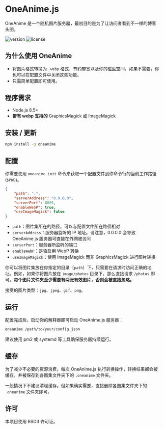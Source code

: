 # OneAnime.js

OneAnime 是一个随机图片服务器，最初目的是为了让访问者看到不一样的博客头图。

![version](https://img.shields.io/npm/v/oneanime.svg) ![license](https://img.shields.io/npm/l/oneanime.svg)

## 为什么使用 OneAnime ##

* 将图片格式转换为 `.webp` 格式，节约带宽以及你的磁盘空间。如果不需要，你也可以在配置文件中关闭这些功能。
* 只需简单配置即可使用。

## 程序需求

* Node.js 8.5+
* **带有 webp 支持的** GraphicsMagick 或 ImageMagick

## 安装 / 更新 ##

```bash
npm install -g oneanime
```

## 配置 ##

你需要使用 `oneanime init` 命令来获取一个配置文件到你命令行的当前工作路径 (`$PWD`)。

```json
{
    "path": ".",
    "serverAddress": "0.0.0.0",
    "serverPort": 8086,
    "enableWebP": true,
    "useImageMagick": false
}
```

* `path`：图片集所在的路径，可以与配置文件所在路径相对
* `serverAddress`：服务器监听的 IP 地址。请注意，0.0.0.0 会导致 OneAnime.js 服务器可直接在外网被访问
* `serverPort`：服务器所监听的端口
* `enableWebP`：是否启用 WebP 转换
* `useImageMagick`：使用 ImageMagick 而非 GraphicsMagick 进行图片转换

你可以将图片集放在你指定的目录（`path`）下，只需要在请求时访问正确的地址。例如，如果你将图片放在 `image/photos` 目录下，那么直接请求 `/photos` 即可。**每个图片文件夹至少需要有两张有效图片，否则会被直接忽略。**

接受的图片类型：`jpg`、`jpeg`、`gif`、`png`。

## 运行

配置完成后，启动你的解释器即可启动 OneAnime.js 服务器：

```bash
oneanime /path/to/your/config.json
```

建议使用 pm2 或 systemd 等工具确保服务器持续运行。

## 缓存

为了减少不必要的资源浪费，每次 OneAnime.js 执行转换操作，转换结果都会被缓存，并被保存到各图集文件夹下的 `.oneanime` 文件夹。

一般情况下不建议清理缓存，但如果确实需要，直接删除各图集文件夹下的 `.oneanime` 文件夹即可。

## 许可

本项目使用 BSD3 许可证。
